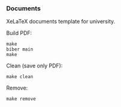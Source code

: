 ### Documents
XeLaTeX documents template for university.

Build PDF:
```
make
biber main
make
```

Clean (save only PDF):
```
make clean
```

Remove:
```
make remove
```
